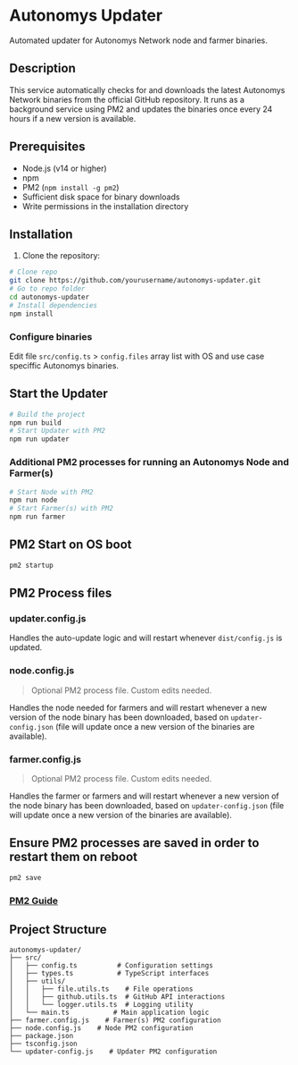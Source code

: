 # Autonomys Updater

Automated updater for Autonomys Network node and farmer binaries.

## Description

This service automatically checks for and downloads the latest Autonomys Network binaries from the official GitHub repository. It runs as a background service using PM2 and updates the binaries once every 24 hours if a new version is available.

## Prerequisites

- Node.js (v14 or higher)
- npm
- PM2 (`npm install -g pm2`)
- Sufficient disk space for binary downloads
- Write permissions in the installation directory

## Installation

1. Clone the repository:

```bash
# Clone repo
git clone https://github.com/yourusername/autonomys-updater.git
# Go to repo folder
cd autonomys-updater
# Install dependencies
npm install
```

### Configure binaries

Edit file `src/config.ts` > `config.files` array list with OS and use case speciffic Autonomys binaries.

## Start the Updater

```bash
# Build the project
npm run build
# Start Updater with PM2
npm run updater
```

### Additional PM2 processes for running an Autonomys Node and Farmer(s)

```bash
# Start Node with PM2
npm run node
# Start Farmer(s) with PM2
npm run farmer
```

## PM2 Start on OS boot

```bash
pm2 startup
```

## PM2 Process files

### updater.config.js

Handles the auto-update logic and will restart whenever `dist/config.js` is updated.

### node.config.js

> Optional PM2 process file. Custom edits needed.

Handles the node needed for farmers and will restart whenever a new version of the node binary has been downloaded, based on `updater-config.json` (file will update once a new version of the binaries are available).

### farmer.config.js

> Optional PM2 process file. Custom edits needed.

Handles the farmer or farmers and will restart whenever a new version of the node binary has been downloaded, based on `updater-config.json` (file will update once a new version of the binaries are available).

## Ensure PM2 processes are saved in order to restart them on reboot

```bash
pm2 save
```

### [PM2 Guide](https://pm2.keymetrics.io/docs/usage/quick-start/)

## Project Structure

```plaintext
autonomys-updater/
├── src/
│   ├── config.ts          # Configuration settings
│   ├── types.ts           # TypeScript interfaces
│   ├── utils/
│   │   ├── file.utils.ts    # File operations
│   │   ├── github.utils.ts  # GitHub API interactions
│   │   └── logger.utils.ts  # Logging utility
│   └── main.ts           # Main application logic
├── farmer.config.js    # Farmer(s) PM2 configuration
├── node.config.js    # Node PM2 configuration
├── package.json
├── tsconfig.json
└── updater-config.js    # Updater PM2 configuration
```
